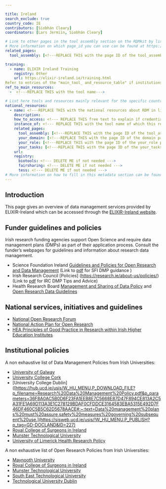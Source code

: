 ```yaml
---

title: Ireland
search_exclude: true
country_code: IE
contributors: [Siobhán Cleary]
coordinators: [Lars Jermiin, Siobhán Cleary]

# Link to other pages in the tool assembly section on the RDMkit by listing the page_id.
# More information on which page_id you can use can be found at https://rdmkit.elixir-europe.org/website_overview 
related_pages:
  tool_assembly: [<!---REPLACE THIS with the page ID of the tool_assembly pages that you want to list here as related pages--->]

training:
  - name: ELIXIR Ireland Training
    registry: Other
    url: https://elixir-ireland.ie/training.html
Refer to entries of the "main_tool_ and_resource_table" if institutions, organizations and projects from the country contribute to the development of international tools and resources. 
ref_to_main_resources: 
  -  <!---REPLACE THIS with the tool name--->

# List here tools and resources mainly relevant for the specific country
national_resources: 
  - name: <!---REPLACE THIS with the national resources about RDM in life sciences such as local instances of tools, guidelines or regulations--->
    description:
    how_to_access: <!--- REPLACE THIS free text to explain if credentials, login, specific affiliations, etc., are needed to access the resource or tool--->
    instance_of: <!--- REPLACE THIS with the tool name of which this resource is an instance of, taken from the all tools and resources page --->
    related_pages:
      tool_assembly: [<!---REPLACE THIS with the page ID of the tool_assembly pages that you want to list here as related pages--->]
      your_domain: [<!---REPLACE THIS with the page ID of the domain pages that you want to list here as related pages--->]
      your_role: [<!---REPLACE THIS with the page ID of the your_role pages that you want to list here as related pages--->]
      your_tasks: [<!---REPLACE THIS with the page ID of the your_tasks pages that you want to list here as related pages--->]
    url:
    registry:
      biotools: <!--- DELETE ME if not needed --->
      fairsharing: <!--- DELETE ME if not needed --->
      tess: <!--- DELETE ME if not needed --->
# More information on how to fill in this metadata section can be found here https://rdmkit.elixir-europe.org/page_metadata
---
```


<!-- Please take in mind our style guide https://rdmkit.elixir-europe.org/style_guide when writing the content of this page. -->
<!---All the resources added above will appear on the table at the bottom of the page--->

<!---Following information for the page text--->
<!---Use this template as guidance, all fields are optional. Feel free to modify any section if you think it is necessary--->
<!---If the information is already in another resource, please include the link instead of duplicating information--->
<!---Please focus on resources that are relevant for the whole country for life sciences--->

## Introduction 

This page gives an overview of data management services provided by ELIXIR-Ireland which can be accessed through the [ELIXIR-Ireland website](https://elixir-ireland.ie). 


## Funder guidelines and policies

Irish research funding agencies support Open Science and  require data management plans (DMPs) as part of their application process. Consult the funder’s webpages for guidelines and information about research data management.

* Science Foundation Ireland [Guidelines and Policies for Open Research and Data Management](https://www.sfi.ie/funding/sfi-policies-and-guidance/open-research/) (Link to [pdf](https://www.sfi.ie/funding/sfi-policies-and-guidance/open-research/SFI-DMP-Guidance-FINAL-140322.pdf) for SFI DMP guidance ) 
* Irish Research Council [Policies] (https://research.ie/about-us/policies/) (Link to [pdf](https://research.ie/assets/uploads/2017/05/Data-Management-Plans-Tips-Advice.pdf) for IRC DMP Tips and Advice)
* Health Research Board [Management and Sharing of Data Policy](https://www.hrb.ie/funding/manage-a-grant/grant-policies/management-and-sharing-of-research-data/) and [Open Research Data Guidelines](https://hrbopenresearch.org/for-authors/data-guidelines)


## National services, initiatives and guidelines

* [National Open Research Forum](https://norf.ie/about-norf/) 
* [National Action Plan for Open Research](https://norf.ie/national-action-plan/)
* [HEA Principles of Good Practice in Research within Irish Higher Education Institutes](https://hea.ie/assets/uploads/2022/12/High-res-links-v3-HEA-Principles-of-Good-Practice-in-Research-within-Irish-Higher-Education-Institutions.pdf)

## Institutional policies

A non exhaustive list of Data Management Policies from Irish Universities:
* [University of Galway](https://www.universityofgalway.ie/media/staffsub-sites/researchoffice/files/Research-Data-Management-Policy-(QA509).pdf)
* [University College Cork](https://www.ucc.ie/en/media/support/academicsecretariat/policies/researchpolicies/ResearchDataManagementPolicy.pdf)
* [University College Dublin]([https://hub.ucd.ie/usis/W_HU_MENU.P_DOWNLOAD_FILE?p_filename=Research%20Data%20Management%20Policy.pdf&p_parameters=36F8A0AC5B0D6F23FA1EEB8E7C5668E87D47F894CE813A2C5A31FE1A69D113A3E1C278129BDAF0CFDDCE3164583EBA5315E492D7F46DF460C5B5C62D5678AACE#:~:text=Data%20management%20plans%20must%20assure,safety%20measures%20governing%20subsequent%20use.](https://sisweb.ucd.ie/usis/!W_HU_MENU.P_PUBLISH?p_tag=GD-DOCLAND&ID=227)
* [Royal College of Surgeons in Ireland](https://drive.google.com/file/d/1mCM4hHK97cMJFKh0dm5mZ5tn8FdBnAHB/view)
* [Munster Technological University](https://www.mtu.ie/media/mtu-website/governance/policies-and-publications/academic-council-policies-and-regulations/research-innovation-and-postgraduate-study/Research_Data_Management_Policy.pdf)
* [University of Limerick Health Research Policy](https://www.ul.ie/media/23713/download?inline)

A non exhaustive list of Open Research Policies from Irish Universities:
* [Maynooth University](https://nuim.libguides.com/ld.php?content_id=33703942)
* [Royal College of Surgeons in Ireland](https://drive.google.com/file/d/1vXnxf-K9KZa78-PmWRY9Q4vZpb-qBG6S/view?usp=sharing)
* [Munster Technological University](https://www.mtu.ie/media/mtu-website/governance/policies-and-publications/academic-council-policies-and-regulations/research-innovation-and-postgraduate-study/Open_Access_Policy.pdf)
* [South East Technological University](https://www.wit.ie/images/uploads/Research_PDF/WIT_Open_Research_Policy_v2.pdf)
* [Technological University Dublin](https://arrow.tudublin.ie/open_access_policy.pdf)

